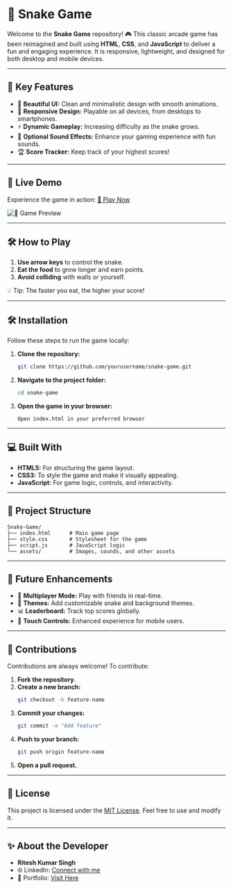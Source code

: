# 🐍 Snake Game

Welcome to the **Snake Game** repository! 🎮 This classic arcade game has been reimagined and built using **HTML**, **CSS**, and **JavaScript** to deliver a fun and engaging experience. It is responsive, lightweight, and designed for both desktop and mobile devices.

---

## 🌟 Key Features

- 🎨 **Beautiful UI:** Clean and minimalistic design with smooth animations.
- 📱 **Responsive Design:** Playable on all devices, from desktops to smartphones.
- ⚡ **Dynamic Gameplay:** Increasing difficulty as the snake grows.
- 🎵 **Optional Sound Effects:** Enhance your gaming experience with fun sounds.
- 🏆 **Score Tracker:** Keep track of your highest scores!

---

## 🎥 Live Demo

Experience the game in action: [🔗 Play Now](https://riteshsinghcs.github.io/Snake-game/) 

![🐍 Game Preview](https://i.postimg.cc/CMrFgfkr/Screenshot-2025-01-18-010917.png)

---

## 🛠️ How to Play

1. **Use arrow keys** to control the snake.
2. **Eat the food** to grow longer and earn points.
3. **Avoid colliding** with walls or yourself.

💡 Tip: The faster you eat, the higher your score!

---

## 🛠️ Installation

Follow these steps to run the game locally:

1. **Clone the repository:**
   ```bash
   git clone https://github.com/yourusername/snake-game.git
   ```

2. **Navigate to the project folder:**
   ```bash
   cd snake-game
   ```

3. **Open the game in your browser:**
   ```
   Open index.html in your preferred browser
   ```

---

## 💻 Built With

- **HTML5:** For structuring the game layout.
- **CSS3:** To style the game and make it visually appealing.
- **JavaScript:** For game logic, controls, and interactivity.

---

## 📁 Project Structure

```
Snake-Game/
├── index.html      # Main game page
├── style.css       # Stylesheet for the game
├── script.js       # JavaScript logic
└── assets/         # Images, sounds, and other assets
```

---

## 🚀 Future Enhancements

- 🌟 **Multiplayer Mode:** Play with friends in real-time.
- 🎨 **Themes:** Add customizable snake and background themes.
- 📊 **Leaderboard:** Track top scores globally.
- 📱 **Touch Controls:** Enhanced experience for mobile users.

---

## 🤝 Contributions

Contributions are always welcome! To contribute:

1. **Fork the repository.**
2. **Create a new branch:**
   ```bash
   git checkout -b feature-name
   ```
3. **Commit your changes:**
   ```bash
   git commit -m "Add feature"
   ```
4. **Push to your branch:**
   ```bash
   git push origin feature-name
   ```
5. **Open a pull request.**

---

## 📜 License

This project is licensed under the [MIT License](LICENSE). Feel free to use and modify it.

---

## ✨ About the Developer

- **Ritesh Kumar Singh**
- 🌐 LinkedIn: [Connect with me](https://www.linkedin.com/in/riteshkumarsinghcs/)
- 🌟 Portfolio: [Visit Here](#)

